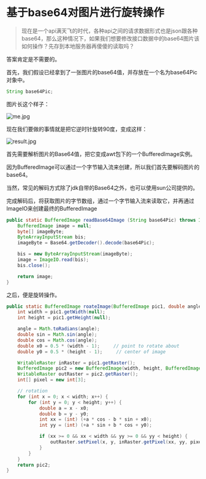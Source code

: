 # 基于base64对图片进行旋转操作

> 现在是一个api满天飞的时代，各种api之间的请求数据形式也是json跟各种base64，那么这种情况下，如果我们想要修改接口数据中的base64图片该如何操作？先存到本地服务器再傻傻的读取吗？

答案肯定是不需要的。

首先，我们假设已经拿到了一张图片的base64值，并存放在一个名为base64Pic对象中。

````java
String base64Pic;
````

图片长这个样子：

![me.jpg](https://github.com/liumapp/qtools/blob/master/data/me.jpg?raw=true)

现在我们要做的事情就是把它逆时针旋转90度，变成这样：

![result.jpg](https://github.com/liumapp/qtools/blob/master/qtools-pic/docs/result.jpg?raw=true)

首先需要解析图片的Base64值，把它变成awt包下的一个BufferedImage实例。

因为BufferedImage可以通过一个字节输入流来创建，所以我们首先要解码图片的base64。

当然，常见的解码方式除了jdk自带的Base64之外，也可以使用sun公司提供的。

完成解码后，将获取图片的字节数组，通过一个字节输入流来读取它，并再通过ImageIO来创建最终的BufferedImage

````java
public static BufferedImage readBase64Image (String base64Pic) throws IOException {
    BufferedImage image = null;
    byte[] imageByte;
    ByteArrayInputStream bis;
    imageByte = Base64.getDecoder().decode(base64Pic);

    bis = new ByteArrayInputStream(imageByte);
    image = ImageIO.read(bis);
    bis.close();

    return image;
}
````

之后，便是旋转操作。



````java
public static BufferedImage roateImage(BufferedImage pic1, double angle) throws IOException {
    int width = pic1.getWidth(null);
    int height = pic1.getHeight(null);

    angle = Math.toRadians(angle);
    double sin = Math.sin(angle);
    double cos = Math.cos(angle);
    double x0 = 0.5 * (width - 1);     // point to rotate about
    double y0 = 0.5 * (height - 1);     // center of image

    WritableRaster inRaster = pic1.getRaster();
    BufferedImage pic2 = new BufferedImage(width, height, BufferedImage.TYPE_INT_RGB);
    WritableRaster outRaster = pic2.getRaster();
    int[] pixel = new int[3];

    // rotation
    for (int x = 0; x < width; x++) {
        for (int y = 0; y < height; y++) {
            double a = x - x0;
            double b = y - y0;
            int xx = (int) (+a * cos - b * sin + x0);
            int yy = (int) (+a * sin + b * cos + y0);

            if (xx >= 0 && xx < width && yy >= 0 && yy < height) {
                outRaster.setPixel(x, y, inRaster.getPixel(xx, yy, pixel));
            }
        }
    }
    return pic2;
}
````










